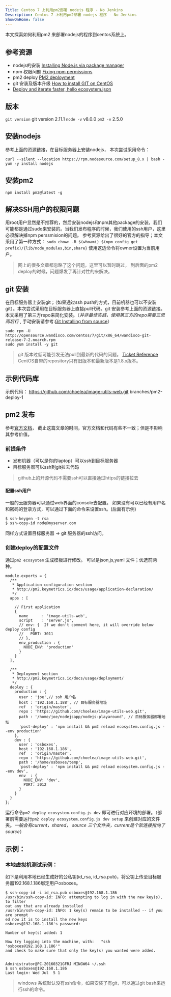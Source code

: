 ```yaml
---
Title: Centos 7 上利用pm2部署 nodejs 程序 - No Jenkins
Description: Centos 7 上利用pm2部署 nodejs 程序 - No Jenkins
ShowOnHome: false
---
```

本文探索如何利用pm2 来部署nodejs的程序到centos系统上。
## 参考资源

 - nodejs的安装 [Installing Node.js via package manager](https://nodejs.org/en/download/package-manager/)
 - npm 权限问题 [Fixing npm permissions](https://docs.npmjs.com/getting-started/fixing-npm-permissions)
 - pm2 deploy [PM2 deployment](http://pm2.keymetrics.io/docs/usage/deployment/)
 - git 安装及版本升级 [How to install GIT on CentOS](https://blacksaildivision.com/git-latest-version-centos)
 - [Deploy and iterate faster, hello ecosystem.json](https://keymetrics.io/2014/06/25/ecosystem-json-deploy-and-iterate-faster/)
## 版本

`git version` 	git version 2.11.1
`node -v` 			v8.0.0
`pm2 -v` 			2.5.0


## 安装nodejs
参考上面的资源链接，在目标服务器上安装nodejs， 本次尝试采用命令：

```
curl --silent --location https://rpm.nodesource.com/setup_8.x | bash -
yum -y install nodejs
```
## 安装pm2

```
npm install pm2@latest -g
```


## 解决SSH用户的权限问题
用root用户显然是不推荐的，然后安装nodejs和npm其他package的安装，我们可能都是通过sudo来安装的。当我们发布程序的时候，我们使用的ssh用户，这里必须解决掉npm perssmision的问题。 参考资源给出了很好的官方的指导；本文采用了第一种方式： `sudo chown -R $(whoami) $(npm config get prefix)/{lib/node_modules,bin,share}` 使用这边命令将owner设置为当前用户。
> 网上的很多文章都忽略了这个问题，这里可以暂时跳过， 到后面的pm2 deploy的时候，问题爆发了再针对性的来解决。


## git 安装
在目标服务器上安装git；（如果通过ssh push的方式，目前机器也可以不安装git）。本次尝试采用在目标服务器上直接pull代码。git 安装参考上面的资源链接。 本文采用了第三方repo来简化安装。（*并非最佳实践，使用第三方的repo需要三思而后行* , 手动安装请参考:[Git Installing from source](https://www.digitalocean.com/community/tutorials/how-to-install-git-on-centos-7)）

```
sudo rpm -U http://opensource.wandisco.com/centos/7/git/x86_64/wandisco-git-release-7-2.noarch.rpm 
sudo yum install -y git
```

> git 版本过低可能引发无法pull到最新的代码的问题。 [Ticket Reference](https://github.com/Unitech/pm2/issues/2436)  CentOS自带的repository只有旧版本和最新版本是1.8.x版本。 

## 示例代码库
示例代码： https://github.com/choelea/image-utils-web.git  branches/pm2-deploy-1

## pm2 发布
参考[官方文档](http://pm2.keymetrics.io/docs/usage/deployment/)， 截止这篇文章的时间，官方文档和代码有些不一致；但是不影响其参考价值。 
### 前提条件

 - 发布机器（可以是你的laptop）可以ssh到目标服务器
 - 目标服务器可以ssh到git拉去代码
 >github上的开源代码不需要ssh可以直接通过https的链接拉去

#### 配置ssh用户
一般的云服务器可以通过web界面的console去配置。 如果没有可以已经有用户名和密码的登录方式，可以通过下面的命令来设置ssh。(后面有示例)

```
$ ssh-keygen -t rsa
$ ssh-copy-id node@myserver.com
```
同样方式设置目标服务器 -> git 服务器的ssh访问。

### 创建deploy的配置文件
通过`pm2 ecosystem` 生成模板进行修改。 可以是json,js,yaml 文件；优选前两种。

```
module.exports = {
  /**
   * Application configuration section
   * http://pm2.keymetrics.io/docs/usage/application-declaration/
   */
  apps : [

    // First application
    {
      name      : 'image-utils-web',
      script    : 'server.js',
      // env: {  If we don't comment here, it will override below deploy config
      //   PORT: 3011
      // },
      env_production : {
        NODE_ENV: 'production'
      }
    }
  ],

  /**
   * Deployment section
   * http://pm2.keymetrics.io/docs/usage/deployment/
   */
  deploy : {
    production : {
      user : 'joe',// ssh 用户名
      host : '192.168.1.188', // 目标服务器地址
      ref  : 'origin/master',
      repo : 'https://github.com/choelea/image-utils-web.git',
      path : '/home/joe/nodejsapp/nodejs-playaround', // 目标服务器部署地址
      'post-deploy' : 'npm install && pm2 reload ecosystem.config.js --env production'
    },
    dev : {
      user : 'osboxes',
      host : '192.168.1.186',
      ref  : 'origin/master',
      repo : 'https://github.com/choelea/image-utils-web.git',
      path : '/home/osboxes/temp',
      'post-deploy' : 'npm install && pm2 reload ecosystem.config.js --env dev',
      env  : {
        NODE_ENV: 'dev',
		PORT: 3012
      }
    }
  }
};
```
运行命令`pm2 deploy ecosystem.config.js dev` 即可进行对应环境的部署。（部署前需要运行`pm2 deploy ecosystem.config.js dev setup` 来创建对应的文件夹。*一般会有current，shared， source 三个文件夹，current是个软连接指向了source*）




## 示例：
### 本地虚拟机测试示例：
如下是利用本地已经生成好的公私钥(id_rsa, id_rsa.pub)，将公钥上传至目标服务器192.168.1.186绑定用户osboxes。
```
$ ssh-copy-id -i id_rsa.pub osboxes@192.168.1.186
/usr/bin/ssh-copy-id: INFO: attempting to log in with the new key(s), to filter                                                             out any that are already installed
/usr/bin/ssh-copy-id: INFO: 1 key(s) remain to be installed -- if you are prompt                                                            ed now it is to install the new keys
osboxes@192.168.1.186's password:

Number of key(s) added: 1

Now try logging into the machine, with:   "ssh 'osboxes@192.168.1.186'"
and check to make sure that only the key(s) you wanted were added.


Administrator@PC-20160321GFRJ MINGW64 ~/.ssh
$ ssh osboxes@192.168.1.186
Last login: Wed Jul  5 1
```
> windows 系统默认没有ssh命令，如果安装了有git，可以通过git bash来运行ssh的命令。

